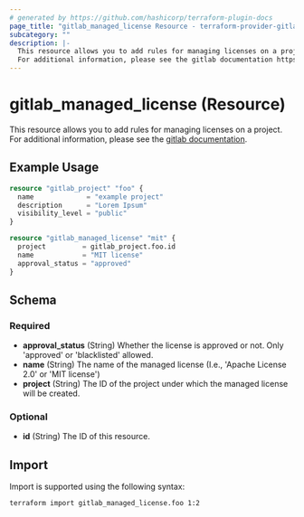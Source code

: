```yaml
---
# generated by https://github.com/hashicorp/terraform-plugin-docs
page_title: "gitlab_managed_license Resource - terraform-provider-gitlab"
subcategory: ""
description: |-
  This resource allows you to add rules for managing licenses on a project.
  For additional information, please see the gitlab documentation https://docs.gitlab.com/ee/user/compliance/license_compliance/.
---
```


# gitlab_managed_license (Resource)

This resource allows you to add rules for managing licenses on a project.
For additional information, please see the [gitlab documentation](https://docs.gitlab.com/ee/user/compliance/license_compliance/).

## Example Usage

```terraform
resource "gitlab_project" "foo" {
  name             = "example project"
  description      = "Lorem Ipsum"
  visibility_level = "public"
}

resource "gitlab_managed_license" "mit" {
  project         = gitlab_project.foo.id
  name            = "MIT license"
  approval_status = "approved"
}
```

<!-- schema generated by tfplugindocs -->
## Schema

### Required

- **approval_status** (String) Whether the license is approved or not. Only 'approved' or 'blacklisted' allowed.
- **name** (String) The name of the managed license (I.e., 'Apache License 2.0' or 'MIT license')
- **project** (String) The ID of the project under which the managed license will be created.

### Optional

- **id** (String) The ID of this resource.

## Import

Import is supported using the following syntax:

```shell
terraform import gitlab_managed_license.foo 1:2
```

